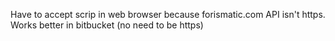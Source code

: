 Have to accept scrip in web browser because forismatic.com API isn't https.
Works better in bitbucket (no need to be https)
